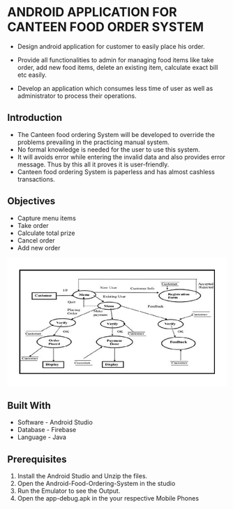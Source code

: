 # ANDROID  APPLICATION FOR CANTEEN FOOD ORDER SYSTEM

* Design android application for customer to easily place his order.

* Provide all functionalities to admin for managing food items like take order, add new food items, delete an existing item, calculate exact bill etc easily.

* Develop an application which consumes less time of user as well as administrator to process their operations.



## Introduction

* The Canteen food ordering System will be developed to override the problems prevailing in the practicing manual system. 
* No formal knowledge is needed for the user to use this system. 
* It will avoids error while entering the invalid data and also provides error message. Thus by this all it proves it is user-friendly.
* Canteen food ordering System is paperless and has almost cashless transactions. 


## Objectives

* Capture menu items
* Take order
* Calculate total prize
* Cancel order
* Add new order

![](Screenshots/Picture1.jpg)

## Built With

* Software - Android Studio
* Database - Firebase
* Language - Java

## Prerequisites

1.	Install the Android Studio and Unzip the files.
2.	Open the Android-Food-Ordering-System in the studio 
3.	Run the Emulator to see the Output.
4.	Open the app-debug.apk in the your respective Mobile Phones
